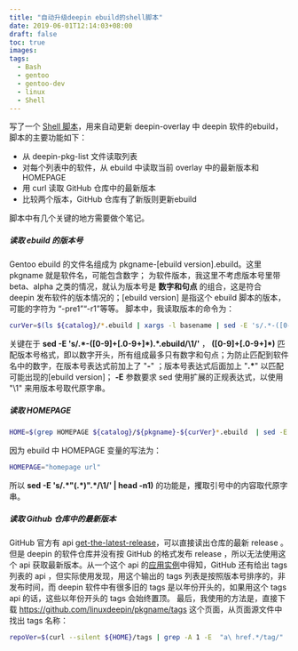 ```yaml
---
title: "自动升级deepin ebuild的shell脚本"
date: 2019-06-01T12:14:03+08:00
draft: false
toc: true
images:
tags:
  - Bash
  - gentoo
  - gentoo-dev
  - linux
  - Shell
---
```


写了一个 [Shell 脚本](https://github.com/zhtengw/ebuildtools/blob/master/version_bump.sh)，用来自动更新 deepin-overlay 中 deepin 软件的ebuild，脚本的主要功能如下：
* 从 deepin-pkg-list 文件读取列表
* 对每个列表中的软件，从 ebuild 中读取当前 overlay 中的最新版本和 HOMEPAGE
* 用 curl 读取 GitHub 仓库中的最新版本
* 比较两个版本，GitHub 仓库有了新版则更新ebuild

脚本中有几个关键的地方需要做个笔记。
##### 读取 ebuild 的版本号
Gentoo ebuild 的文件名组成为 pkgname-<version>[ebuild version].ebuild。这里 pkgname 就是软件名，可能包含数字；<version> 为软件版本，我这里不考虑版本号里带 beta、alpha 之类的情况，就认为版本号是 **数字和句点** 的组合，这是符合 deepin 发布软件的版本情况的；[ebuild version] 是指这个 ebuild 脚本的版本，可能的字符为 “-pre1”“-r1”等等。
脚本中，我读取版本的命令为：
```bash
curVer=$(ls ${catalog}/*.ebuild | xargs -l basename | sed -E 's/.*-([0-9]+[\.0-9+]*).*\.ebuild/\1/' | sort -r -V | head -n1)
```
关键在于 **sed -E 's/.\*-([0-9]+[\.0-9+]\*).\*\.ebuild/\1/'** ， **([0-9]+[\.0-9+]\*)** 匹配版本号格式，即以数字开头，所有组成最多只有数字和句点；为防止匹配到软件名中的数字，在版本号表达式前加上了 "**-**" ；版本号表达式后面加上 "**.\***" 以匹配可能出现的[ebuild version]； **-E** 参数要求 sed 使用扩展的正规表达式，以使用 "\1" 来用版本号取代原字串。

##### 读取 HOMEPAGE
```bash
HOME=$(grep HOMEPAGE ${catalog}/${pkgname}-${curVer}*.ebuild  | sed -E 's/.*"(.*)".*/\1/' | head -n1)
```
因为 ebuild 中 HOMEPAGE 变量的写法为：
```bash
HOMEPAGE="homepage url"
```
所以 **sed -E 's/.\*"(.\*)".\*/\1/' | head -n1)** 的功能是，攫取引号中的内容取代原字串。

##### 读取 Github 仓库中的最新版本
GitHub 官方有 api [get-the-latest-release](https://developer.github.com/v3/repos/releases/#get-the-latest-release)，可以直接读出仓库的最新 release 。但是 deepin 的软件仓库并没有按 GitHub 的格式发布 release ，所以无法使用这个 api 获取最新版本。从一个这个 api 的[应用实例](https://gist.github.com/lukechilds/a83e1d7127b78fef38c2914c4ececc3c#gistcomment-2827298)中得知，GitHub 还有给出 tags 列表的 api ，但实际使用发现，用这个输出的 tags 列表是按照版本号排序的，非发布时间，而 deepin 软件中有很多旧的 tags 是以年份开头的，如果用这个 tags api 的话，这些以年份开头的 tags 会始终置顶。
最后，我使用的方法是，直接下载 https://github.com/linuxdeepin/pkgname/tags 这个页面，从页面源文件中找出 tags 名称：
```bash
repoVer=$(curl --silent ${HOME}/tags | grep -A 1 -E  "a\ href.*/tag/"  | grep -v "/tag/" | sed s/[[:space:]]//g | head -n1)
```
